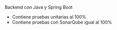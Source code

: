 Backend con Java y Spring Boot
* Contiene pruebas unitarias al 100%
* Contiene pruebas con SonarQube igual al 100%
